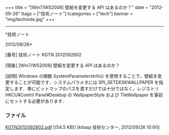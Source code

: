 ﻿+++
title = "[Win7/WS2008] 壁紙を変更する API はあるのか？"
date = "2012-09-26"
ttags = ["技術ノート"]
tcategories = ["tech"]
banner = "img/technote.jpg"
+++

-----------------------------------------------------------------------------------------------------------------------------

*技術ノート

2012/09/26*


[番号]
技術ノート KGTN 2012092602

[現象]
[Win7/WS2008] 壁紙を変更する API はあるのか？

[説明]
Windows の関数 SystemParametersInfo()
を使用することで，壁紙を変更することが可能です．システムパラメタには
SPI_SETDESKWALLPAPER
を指定します．単にビットマップのパスを渡すだけでは十分ではなく，レジストリ
HKCU¥Contril Panel¥Desktop の WallpaperStyle および TileWallpaper
を事前にセットする必要があります．


### ファイル

 
 


[KGTN2012092602.pdf](http://techreport.kitasp.net/attachments/download/1008/KGTN2012092602.pdf)
 [(54.5 KB)] [kitasp 技術センター, 2012/09/26
10:00]


 


 


